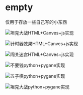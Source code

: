 # empty

仅用于存放一些自己写的小东西

![坦克大战HTML+Canves+js实现]()

![计时器效果HTML+Canves+js实现]()

![闯关迷宫HTML+Canves+js实现]()

![不要钱python+pygane实现]()

![五子棋python+pygane实现]()

![坦克大战python+pygane实现]()
